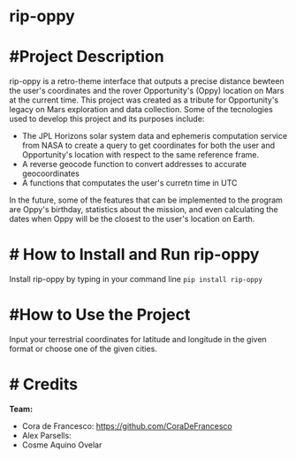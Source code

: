 # rip-oppy
# #Project Description
rip-oppy is a retro-theme interface that outputs a precise distance bewteen the user's coordinates and the rover Opportunity's (Oppy) location on Mars at the current time. This project was created as a tribute for Opportunity's legacy on Mars exploration and data collection. 
Some of the tecnologies used to develop this project and its purposes include:
-  The JPL Horizons solar system data and ephemeris computation service from NASA to create a query to get coordinates for both the user and Opportunity's location with respect to the same reference frame. 
- A reverse geocode function to convert addresses to accurate geocoordinates
- A functions that computates the user's curretn time in UTC  <br />

In the future, some of the features that can be implemented to the program are Oppy's birthday, statistics about the mission, and even calculating the dates when Oppy will be the closest to the user's location on Earth.
# # How to Install and Run rip-oppy
Install rip-oppy by typing in your command line `pip install rip-oppy ` 
# #How to Use the Project 
Input your terrestrial coordinates for latitude and longitude in the given format or choose one of the given cities.
# # Credits
**Team:** <br />
- Cora de Francesco: https://github.com/CoraDeFrancesco  <br />
- Alex Parsells:    <br />
- Cosme Aquino Ovelar   <br />



